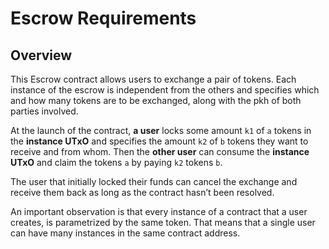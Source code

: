 # Escrow Requirements

## Overview

This Escrow contract allows users to exchange a pair of tokens. Each instance of the escrow is independent from the others and specifies which and how many tokens are to be exchanged, along with the pkh of both parties involved.

At the launch of the contract, **a user** locks some amount `k1` of `a` tokens in the **instance UTxO** and specifies the amount `k2` of `b` tokens they want to receive and from whom. Then the **other user** can consume the **instance UTxO** and claim the tokens `a` by paying `k2` tokens `b`.

The user that initially locked their funds can cancel the exchange and receive them back as long as the contract hasn’t been resolved.

An important observation is that every instance of a contract that a user creates, is parametrized by the same token. That means that a single user can have many instances in the same contract address.